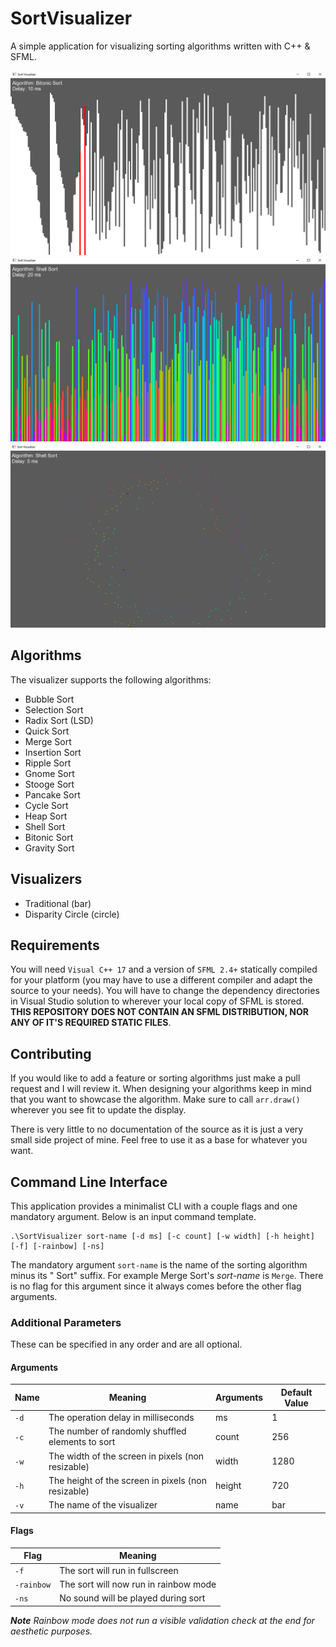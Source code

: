 # SortVisualizer

A simple application for visualizing sorting algorithms written with C++ & SFML.

<img src="images/normal.png"/>


<img src="images/rainbow.png"/>


<img src="images/circle.png"/>

## Algorithms

The visualizer supports the following algorithms:

 - Bubble Sort
 - Selection Sort
 - Radix Sort (LSD)
 - Quick Sort
 - Merge Sort
 - Insertion Sort
 - Ripple Sort
 - Gnome Sort
 - Stooge Sort
 - Pancake Sort
 - Cycle Sort
 - Heap Sort
 - Shell Sort
 - Bitonic Sort
 - Gravity Sort

## Visualizers

 - Traditional (bar)
 - Disparity Circle (circle)

## Requirements

You will need `Visual C++ 17` and a version of `SFML 2.4+` statically compiled for your platform (you may have to use a different compiler and adapt the source to your needs).  You will have to change the dependency directories in Visual Studio solution to wherever your local copy of SFML is stored. **THIS REPOSITORY DOES NOT CONTAIN AN SFML DISTRIBUTION, NOR ANY OF IT'S REQUIRED STATIC FILES**.

## Contributing

If you would like to add a feature or sorting algorithms just make a pull request and I will review it.  When designing your algorithms keep in mind that you want to showcase the algorithm.  Make sure to call `arr.draw()` wherever you see fit to update the display.

There is very little to no documentation of the source as it is just a very small side project of mine.  Feel free to use it as a base for whatever you want. 

## Command Line Interface

This application provides a minimalist CLI with a couple flags and one mandatory argument.  Below is an input
command template.

	.\SortVisualizer sort-name [-d ms] [-c count] [-w width] [-h height] [-f] [-rainbow] [-ns]

The mandatory argument `sort-name` is the name of the sorting algorithm minus its " Sort" suffix.  For example Merge Sort's *sort-name* is `Merge`. There is no flag for this argument since it always comes before the other flag arguments.

### Additional Parameters

These can be specified in any order and are all optional.

#### Arguments

| Name | Meaning | Arguments | Default Value |
| ---- | ------- | --------- | ------------- |
| `-d` | The operation delay in milliseconds | ms | 1 |
| `-c` | The number of randomly shuffled elements to sort | count | 256 |
| `-w` | The width of the screen in pixels (non resizable) | width | 1280 |
| `-h` | The height of the screen in pixels (non resizable) | height | 720 |
| `-v` | The name of the visualizer | name | bar |

#### Flags

| Flag | Meaning |
| ---- | ------- |
| `-f` | The sort will run in fullscreen |
| `-rainbow` | The sort will now run in rainbow mode |
| `-ns` | No sound will be played during sort |

***Note*** *Rainbow mode does not run a visible validation check at the end for aesthetic purposes.*
